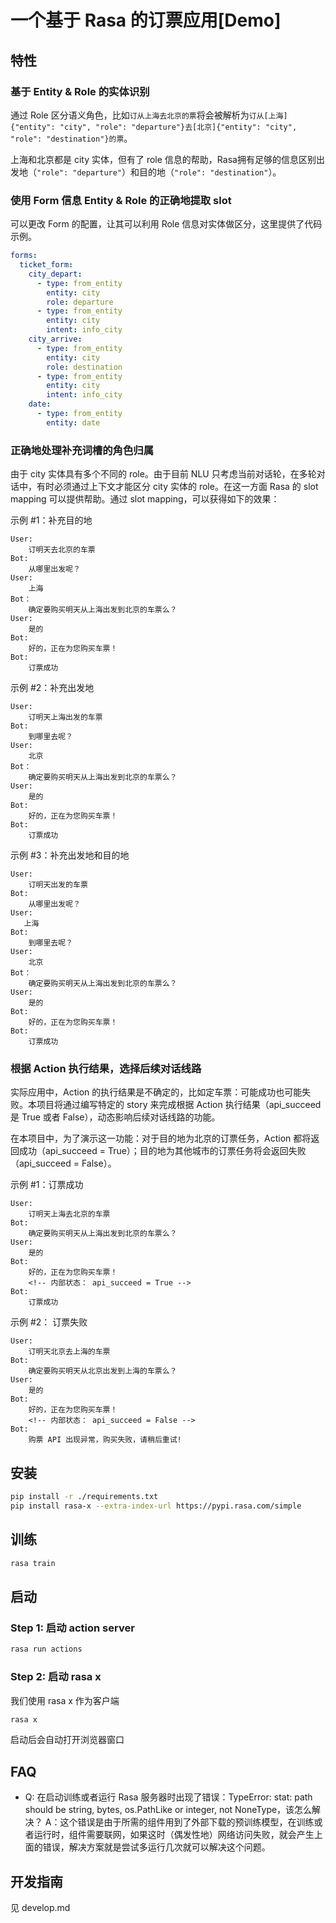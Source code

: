 # 一个基于 Rasa 的订票应用[Demo]


## 特性
### 基于 Entity & Role 的实体识别 

通过 Role 区分语义角色，比如`订从上海去北京的票`将会被解析为`订从[上海]{"entity": "city", "role": "departure"}去[北京]{"entity": "city", "role": "destination"}的票`。

上海和北京都是 city 实体，但有了 role 信息的帮助，Rasa拥有足够的信息区别出发地（`"role": "departure"`）和目的地（`"role": "destination"`）。


### 使用 Form 信息 Entity & Role 的正确地提取 slot

可以更改 Form 的配置，让其可以利用 Role 信息对实体做区分，这里提供了代码示例。

```yaml
forms:
  ticket_form:
    city_depart:
      - type: from_entity
        entity: city
        role: departure
      - type: from_entity
        entity: city
        intent: info_city
    city_arrive:
      - type: from_entity
        entity: city
        role: destination
      - type: from_entity
        entity: city
        intent: info_city
    date:
      - type: from_entity
        entity: date
```

### 正确地处理补充词槽的角色归属

由于 city 实体具有多个不同的 role。由于目前 NLU 只考虑当前对话轮，在多轮对话中，有时必须通过上下文才能区分 city 实体的 role。在这一方面 Rasa 的 slot mapping 可以提供帮助。通过 slot mapping，可以获得如下的效果：

示例 #1：补充目的地
```text 
User:
    订明天去北京的车票
Bot:
    从哪里出发呢？
User:
    上海
Bot：
    确定要购买明天从上海出发到北京的车票么？
User:
    是的
Bot:
    好的，正在为您购买车票！
Bot:
    订票成功
```

示例 #2：补充出发地
```text 
User:
    订明天上海出发的车票
Bot:
    到哪里去呢？
User:
    北京
Bot：
    确定要购买明天从上海出发到北京的车票么？
User:
    是的
Bot:
    好的，正在为您购买车票！
Bot:
    订票成功
```

示例 #3：补充出发地和目的地
```text 
User:
    订明天出发的车票
Bot:
    从哪里出发呢？
User:
   上海
Bot:
    到哪里去呢？
User:
    北京
Bot：
    确定要购买明天从上海出发到北京的车票么？
User:
    是的
Bot:
    好的，正在为您购买车票！
Bot:
    订票成功
```

### 根据 Action 执行结果，选择后续对话线路

实际应用中，Action 的执行结果是不确定的，比如定车票：可能成功也可能失败。本项目将通过编写特定的 story 来完成根据 Action 执行结果（api_succeed 是 True 或者 False），动态影响后续对话线路的功能。

在本项目中，为了演示这一功能：对于目的地为北京的订票任务，Action 都将返回成功（api_succeed = True）；目的地为其他城市的订票任务将会返回失败（api_succeed = False）。


示例 #1：订票成功 
```text 
User:
    订明天上海去北京的车票
Bot:
    确定要购买明天从上海出发到北京的车票么？
User:
    是的
Bot:
    好的，正在为您购买车票！
    <!-- 内部状态： api_succeed = True -->
Bot:
    订票成功
```

示例 #2： 订票失败
```text
User:
    订明天北京去上海的车票
Bot:
    确定要购买明天从北京出发到上海的车票么？
User:
    是的
Bot:
    好的，正在为您购买车票！
    <!-- 内部状态： api_succeed = False -->
Bot:
    购票 API 出现异常，购买失败，请稍后重试!
```


## 安装

```bash
pip install -r ./requirements.txt
pip install rasa-x --extra-index-url https://pypi.rasa.com/simple
```

## 训练

```bash
rasa train
```

## 启动

### Step 1: 启动 action server

```bash
rasa run actions
```

### Step 2: 启动 rasa x
我们使用 rasa x 作为客户端

```bash
rasa x
```

启动后会自动打开浏览器窗口

## FAQ
* Q: 在启动训练或者运行 Rasa 服务器时出现了错误：TypeError: stat: path should be string, bytes, os.PathLike or integer, not NoneType，该怎么解决？
  A：这个错误是由于所需的组件用到了外部下载的预训练模型，在训练或者运行时，组件需要联网，如果这时（偶发性地）网络访问失败，就会产生上面的错误，解决方案就是尝试多运行几次就可以解决这个问题。

## 开发指南
见 develop.md
